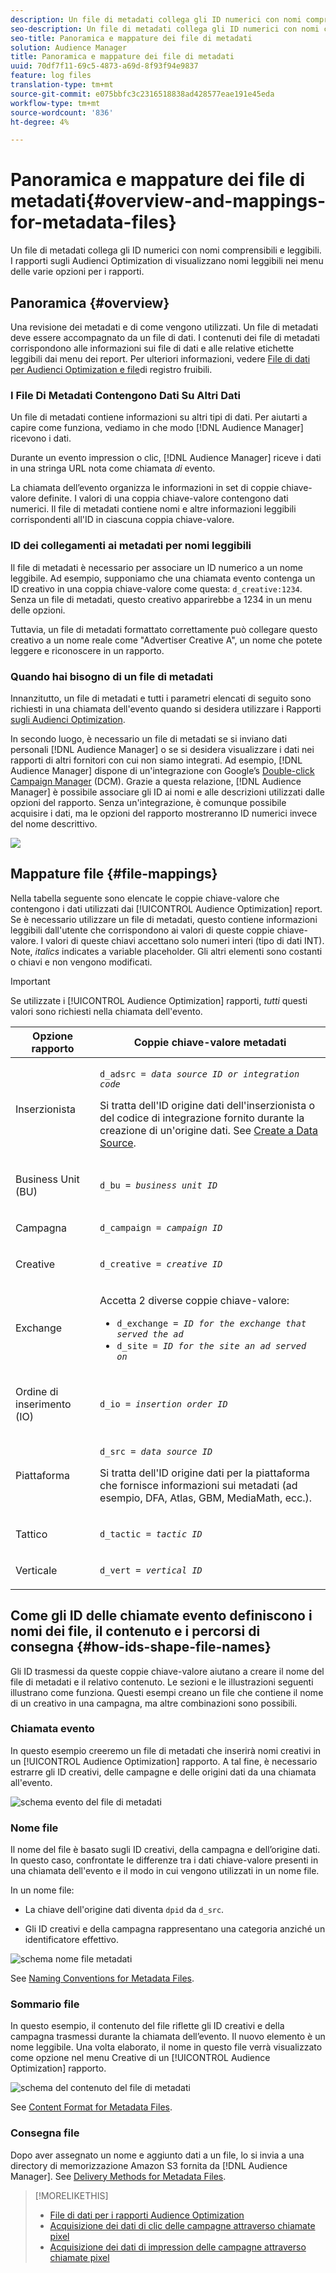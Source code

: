 ```yaml
---
description: Un file di metadati collega gli ID numerici con nomi comprensibili e leggibili. I rapporti sugli Audienci Optimization di  visualizzano nomi leggibili nei menu delle varie opzioni per i rapporti.
seo-description: Un file di metadati collega gli ID numerici con nomi comprensibili e leggibili. I rapporti sugli Audienci Optimization di  visualizzano nomi leggibili nei menu delle varie opzioni per i rapporti.
seo-title: Panoramica e mappature dei file di metadati
solution: Audience Manager
title: Panoramica e mappature dei file di metadati
uuid: 70df7f11-69c5-4873-a69d-8f93f94e9837
feature: log files
translation-type: tm+mt
source-git-commit: e075bbfc3c2316518838ad428577eae191e45eda
workflow-type: tm+mt
source-wordcount: '836'
ht-degree: 4%

---
```



# Panoramica e mappature dei file di metadati{#overview-and-mappings-for-metadata-files}

Un file di metadati collega gli ID numerici con nomi comprensibili e leggibili. I rapporti sugli Audienci Optimization di  visualizzano nomi leggibili nei menu delle varie opzioni per i rapporti.

## Panoramica {#overview}

Una revisione dei metadati e di come vengono utilizzati. Un file di metadati deve essere accompagnato da un file di dati. I contenuti dei file di metadati corrispondono alle informazioni sui file di dati e alle relative etichette leggibili dai menu dei report. Per ulteriori informazioni, vedere [File di dati per  Audienci Optimization e file](../../../reporting/audience-optimization-reports/metadata-files-intro/datafiles-intro.md)di registro fruibili.

### I File Di Metadati Contengono Dati Su Altri Dati

Un file di metadati contiene informazioni su altri tipi di dati. Per aiutarti a capire come funziona, vediamo in che modo [!DNL Audience Manager] ricevono i dati.

Durante un evento impression o clic, [!DNL Audience Manager] riceve i dati in una stringa URL nota come chiamata *di* evento.

La chiamata dell’evento organizza le informazioni in set di coppie chiave-valore definite. I valori di una coppia chiave-valore contengono dati numerici. Il file di metadati contiene nomi e altre informazioni leggibili corrispondenti all&#39;ID in ciascuna coppia chiave-valore.

### ID dei collegamenti ai metadati per nomi leggibili

Il file di metadati è necessario per associare un ID numerico a un nome leggibile. Ad esempio, supponiamo che una chiamata evento contenga un ID creativo in una coppia chiave-valore come questa: `d_creative:1234`. Senza un file di metadati, questo creativo apparirebbe a 1234 in un menu delle opzioni.

Tuttavia, un file di metadati formattato correttamente può collegare questo creativo a un nome reale come &quot;Advertiser Creative A&quot;, un nome che potete leggere e riconoscere in un rapporto.

### Quando hai bisogno di un file di metadati

Innanzitutto, un file di metadati e tutti i parametri elencati di seguito sono richiesti in una chiamata dell&#39;evento quando si desidera utilizzare i Rapporti [sugli Audienci Optimization](../../../reporting/audience-optimization-reports/audience-optimization-reports.md).

In secondo luogo, è necessario un file di metadati se si inviano dati personali [!DNL Audience Manager] o se si desidera visualizzare i dati nei rapporti di altri fornitori con cui non siamo integrati. Ad esempio, [!DNL Audience Manager] dispone di un&#39;integrazione con Google’s [Double-click Campaign Manager](../../../reporting/audience-optimization-reports/aor-advertisers/import-dcm.md) (DCM). Grazie a questa relazione, [!DNL Audience Manager] è possibile associare gli ID ai nomi e alle descrizioni utilizzati dalle opzioni del rapporto. Senza un&#39;integrazione, è comunque possibile acquisire i dati, ma le opzioni del rapporto mostreranno ID numerici invece del nome descrittivo.

![](assets/metadata-menu.png)

## Mappature file {#file-mappings}

Nella tabella seguente sono elencate le coppie chiave-valore che contengono i dati utilizzati dai [!UICONTROL Audience Optimization] report. Se è necessario utilizzare un file di metadati, questo contiene informazioni leggibili dall&#39;utente che corrispondono ai valori di queste coppie chiave-valore. I valori di queste chiavi accettano solo numeri interi (tipo di dati INT). Note, *italics* indicates a variable placeholder. Gli altri elementi sono costanti o chiavi e non vengono modificati.

>[!IMPORTANT]
>
>Se utilizzate i [!UICONTROL Audience Optimization] rapporti, *tutti* questi valori sono richiesti nella chiamata dell&#39;evento.

<table id="table_B2C8C493080E449CA71C4EF07D9476BD"> 
 <thead> 
  <tr> 
   <th colname="col1" class="entry"> Opzione rapporto </th> 
   <th colname="col2" class="entry"> Coppie chiave-valore metadati </th> 
  </tr> 
 </thead>
 <tbody> 
  <tr> 
   <td colname="col1"> <p>Inserzionista </p> </td> 
   <td colname="col2"> <p> <code>d_adsrc = <i>data source ID or integration code</i></code> </p> <p>Si tratta dell'ID origine dati dell'inserzionista o del codice di integrazione fornito durante la creazione di un'origine dati. See <a href="../../../features/manage-datasources.md#create-data-source"> Create a Data Source</a>. </p> </td> 
  </tr> 
  <tr> 
   <td colname="col1"> <p>Business Unit (BU) </p> </td> 
   <td colname="col2"> <p> <code>d_bu = <i>business unit ID</i></code> </p> </td> 
  </tr> 
  <tr> 
   <td colname="col1"> <p>Campagna </p> </td> 
   <td colname="col2"> <p> <code>d_campaign = <i>campaign ID</i></code> </p> </td> 
  </tr> 
  <tr> 
   <td colname="col1"> <p>Creative </p> </td> 
   <td colname="col2"> <p> <code>d_creative = <i>creative ID</i></code> </p> </td> 
  </tr> 
  <tr> 
   <td colname="col1"> <p>Exchange </p> </td> 
   <td colname="col2"> <p>Accetta 2 diverse coppie chiave-valore: </p> 
    <ul id="ul_3B3B751A8A134096B0912E81A0983B9D"> 
     <li id="li_57BAC45A7B274AB695945E174A4D8A35"> <code>d_exchange = <i>ID for the exchange that served the ad</i></code> </li> 
     <li id="li_CCDF00DE59D3451C8EF590DD3E1A806D"> <code>d_site = <i>ID for the site an ad served on</i></code> </li> 
    </ul> </td> 
  </tr> 
  <tr> 
   <td colname="col1"> <p>Ordine di inserimento (IO) </p> </td> 
   <td colname="col2"> <p> <code>d_io = <i>insertion order ID</i></code> </p> </td> 
  </tr> 
  <tr> 
   <td colname="col1"> <p>Piattaforma </p> </td> 
   <td colname="col2"> <p> <code>d_src = <i>data source ID</i></code> </p> <p>Si tratta dell'ID origine <a href="../../../features/datasources-list-and-settings.md#data-sources-list-and-settings"></a> dati per la piattaforma che fornisce informazioni sui metadati (ad esempio, DFA, Atlas, GBM, MediaMath, ecc.). </p> </td> 
  </tr> 
  <tr> 
   <td colname="col1"> <p>Tattico </p> </td> 
   <td colname="col2"> <p> <code>d_tactic = <i>tactic ID</i></code> </p> </td> 
  </tr> 
  <tr> 
   <td colname="col1"> <p>Verticale </p> </td> 
   <td colname="col2"> <p> <code>d_vert = <i>vertical ID</i></code> </p> </td> 
  </tr> 
 </tbody> 
</table>

## Come gli ID delle chiamate evento definiscono i nomi dei file, il contenuto e i percorsi di consegna {#how-ids-shape-file-names}

Gli ID trasmessi da queste coppie chiave-valore aiutano a creare il nome del file di metadati e il relativo contenuto. Le sezioni e le illustrazioni seguenti illustrano come funziona. Questi esempi creano un file che contiene il nome di un creativo in una campagna, ma altre combinazioni sono possibili.

### Chiamata evento

In questo esempio creeremo un file di metadati che inserirà nomi creativi in un [!UICONTROL Audience Optimization] rapporto. A tal fine, è necessario estrarre gli ID creativi, delle campagne e delle origini dati da una chiamata all&#39;evento.

![schema evento del file di metadati](assets/metadata-file-event.png)

### Nome file

Il nome del file è basato sugli ID creativi, della campagna e dell’origine dati. In questo caso, confrontate le differenze tra i dati chiave-valore presenti in una chiamata dell&#39;evento e il modo in cui vengono utilizzati in un nome file.

In un nome file:

* La chiave dell&#39;origine dati diventa `dpid` da `d_src`.

* Gli ID creativi e della campagna rappresentano una categoria anziché un identificatore effettivo.

![schema nome file metadati](assets/metadata-file-name.png)

See [Naming Conventions for Metadata Files](../../../reporting/audience-optimization-reports/metadata-files-intro/metadata-file-names.md).

### Sommario file

In questo esempio, il contenuto del file riflette gli ID creativi e della campagna trasmessi durante la chiamata dell’evento. Il nuovo elemento è un nome leggibile. Una volta elaborato, il nome in questo file verrà visualizzato come opzione nel menu Creative di un [!UICONTROL Audience Optimization] rapporto.

![schema del contenuto del file di metadati](assets/metadata-file-contents.png)

See [Content Format for Metadata Files](../../../reporting/audience-optimization-reports/metadata-files-intro/metadata-file-contents.md).

### Consegna file

Dopo aver assegnato un nome e aggiunto dati a un file, lo si invia a una directory di memorizzazione Amazon S3  fornita da [!DNL Audience Manager]. See [Delivery Methods for Metadata Files](../../../reporting/audience-optimization-reports/metadata-files-intro/metadata-delivery-methods.md).

>[!MORELIKETHIS]
>
>* [File di dati per i rapporti  Audience Optimization](../../../reporting/audience-optimization-reports/metadata-files-intro/datafiles-intro.md)
>* [Acquisizione dei dati di clic delle campagne attraverso chiamate pixel](../../../integration/media-data-integration/click-data-pixels.md)
>* [Acquisizione dei dati di impression delle campagne attraverso chiamate pixel](../../../integration/media-data-integration/impression-data-pixels.md)

